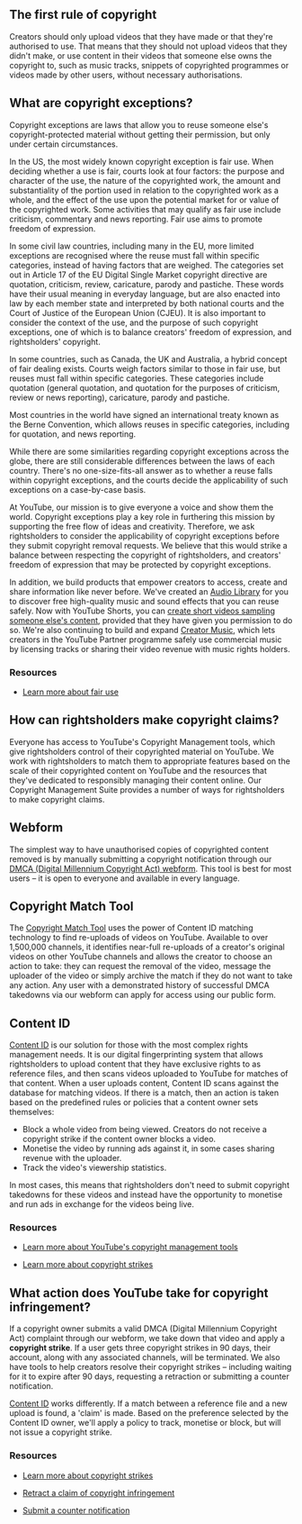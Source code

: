 The first rule of copyright
---------------------------

Creators should only upload videos that they have made or that they're authorised to use. That means that they should not upload videos that they didn't make, or use content in their videos that someone else owns the copyright to, such as music tracks, snippets of copyrighted programmes or videos made by other users, without necessary authorisations.

What are copyright exceptions?
------------------------------

Copyright exceptions are laws that allow you to reuse someone else's copyright-protected material without getting their permission, but only under certain circumstances.

In the US, the most widely known copyright exception is fair use. When deciding whether a use is fair, courts look at four factors: the purpose and character of the use, the nature of the copyrighted work, the amount and substantiality of the portion used in relation to the copyrighted work as a whole, and the effect of the use upon the potential market for or value of the copyrighted work. Some activities that may qualify as fair use include criticism, commentary and news reporting. Fair use aims to promote freedom of expression.

In some civil law countries, including many in the EU, more limited exceptions are recognised where the reuse must fall within specific categories, instead of having factors that are weighed. The categories set out in Article 17 of the EU Digital Single Market copyright directive are quotation, criticism, review, caricature, parody and pastiche. These words have their usual meaning in everyday language, but are also enacted into law by each member state and interpreted by both national courts and the Court of Justice of the European Union (CJEU). It is also important to consider the context of the use, and the purpose of such copyright exceptions, one of which is to balance creators' freedom of expression, and rightsholders' copyright.

In some countries, such as Canada, the UK and Australia, a hybrid concept of fair dealing exists. Courts weigh factors similar to those in fair use, but reuses must fall within specific categories. These categories include quotation (general quotation, and quotation for the purposes of criticism, review or news reporting), caricature, parody and pastiche.

Most countries in the world have signed an international treaty known as the Berne Convention, which allows reuses in specific categories, including for quotation, and news reporting.

While there are some similarities regarding copyright exceptions across the globe, there are still considerable differences between the laws of each country. There's no one-size-fits-all answer as to whether a reuse falls within copyright exceptions, and the courts decide the applicability of such exceptions on a case-by-case basis.

At YouTube, our mission is to give everyone a voice and show them the world. Copyright exceptions play a key role in furthering this mission by supporting the free flow of ideas and creativity. Therefore, we ask rightsholders to consider the applicability of copyright exceptions before they submit copyright removal requests. We believe that this would strike a balance between respecting the copyright of rightsholders, and creators' freedom of expression that may be protected by copyright exceptions.

In addition, we build products that empower creators to access, create and share information like never before. We've created an [Audio Library](https://support.google.com/youtube/answer/3376882) for you to discover free high-quality music and sound effects that you can reuse safely. Now with YouTube Shorts, you can [create short videos sampling someone else's content](https://support.google.com/youtube/answer/10623810), provided that they have given you permission to do so. We're also continuing to build and expand [Creator Music](https://support.google.com/youtubecreatormusic), which lets creators in the YouTube Partner programme safely use commercial music by licensing tracks or sharing their video revenue with music rights holders.

### Resources

* [Learn more about fair use](https://support.google.com/youtube/answer/9783148?hl=en)
    

How can rightsholders make copyright claims?
--------------------------------------------

Everyone has access to YouTube's Copyright Management tools, which give rightsholders control of their copyrighted material on YouTube. We work with rightsholders to match them to appropriate features based on the scale of their copyrighted content on YouTube and the resources that they've dedicated to responsibly managing their content online. Our Copyright Management Suite provides a number of ways for rightsholders to make copyright claims.

Webform
-------

The simplest way to have unauthorised copies of copyrighted content removed is by manually submitting a copyright notification through our [DMCA (Digital Millennium Copyright Act) webform](https://www.youtube.com/copyright_complaint_form). This tool is best for most users – it is open to everyone and available in every language.

Copyright Match Tool
--------------------

The [Copyright Match Tool](https://support.google.com/youtube/answer/7648743) uses the power of Content ID matching technology to find re-uploads of videos on YouTube. Available to over 1,500,000 channels, it identifies near-full re-uploads of a creator's original videos on other YouTube channels and allows the creator to choose an action to take: they can request the removal of the video, message the uploader of the video or simply archive the match if they do not want to take any action. Any user with a demonstrated history of successful DMCA takedowns via our webform can apply for access using our public form.

Content ID
----------

[Content ID](https://support.google.com/youtube/answer/2797370) is our solution for those with the most complex rights management needs. It is our digital fingerprinting system that allows rightsholders to upload content that they have exclusive rights to as reference files, and then scans videos uploaded to YouTube for matches of that content. When a user uploads content, Content ID scans against the database for matching videos. If there is a match, then an action is taken based on the predefined rules or policies that a content owner sets themselves:

* Block a whole video from being viewed. Creators do not receive a copyright strike if the content owner blocks a video.
* Monetise the video by running ads against it, in some cases sharing revenue with the uploader.
* Track the video's viewership statistics.

In most cases, this means that rightsholders don't need to submit copyright takedowns for these videos and instead have the opportunity to monetise and run ads in exchange for the videos being live.

### Resources

* [Learn more about YouTube's copyright management tools](https://support.google.com/youtube/answer/9245819?hl=en&ref_topic=9282364)
    
* [Learn more about copyright strikes](https://support.google.com/youtube/answer/2814000?hl=en&p=c_strike_basics)
    

What action does YouTube take for copyright infringement?
---------------------------------------------------------

If a copyright owner submits a valid DMCA (Digital Millennium Copyright Act) complaint through our webform, we take down that video and apply a **copyright strike**. If a user gets three copyright strikes in 90 days, their account, along with any associated channels, will be terminated. We also have tools to help creators resolve their copyright strikes – including waiting for it to expire after 90 days, requesting a retraction or submitting a counter notification.

[Content ID](https://support.google.com/youtube/answer/6013276) works differently. If a match between a reference file and a new upload is found, a 'claim' is made. Based on the preference selected by the Content ID owner, we'll apply a policy to track, monetise or block, but will not issue a copyright strike.

### Resources

* [Learn more about copyright strikes](https://support.google.com/youtube/answer/2814000?hl=en&p=c_strike_basics)
    
* [Retract a claim of copyright infringement](https://support.google.com/youtube/answer/2807691?hl=en)
    
* [Submit a counter notification](https://support.google.com/youtube/answer/2807684?hl=en)